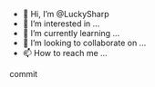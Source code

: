 - 👋 Hi, I’m @LuckySharp
- 👀 I’m interested in ...
- 🌱 I’m currently learning ...
- 💞️ I’m looking to collaborate on ...
- 📫 How to reach me ...

<!---
LuckySharp/LuckySharp is a ✨ special ✨ repository because its `README.md` (this file) appears on your GitHub profile.
You can click the Preview link to take a look at your changes.
--->
commit
